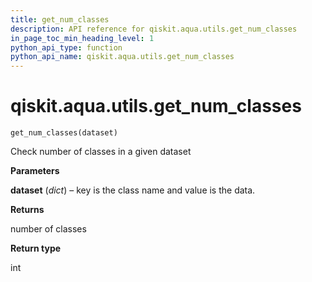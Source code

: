 ```yaml
---
title: get_num_classes
description: API reference for qiskit.aqua.utils.get_num_classes
in_page_toc_min_heading_level: 1
python_api_type: function
python_api_name: qiskit.aqua.utils.get_num_classes
---
```


<span id="qiskit-aqua-utils-get-num-classes" />

# qiskit.aqua.utils.get\_num\_classes

<span id="qiskit.aqua.utils.get_num_classes" />

`get_num_classes(dataset)`

Check number of classes in a given dataset

**Parameters**

**dataset** (*dict*) – key is the class name and value is the data.

**Returns**

number of classes

**Return type**

int

